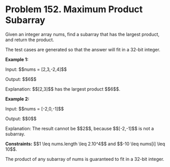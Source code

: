 # Problem 152. Maximum Product Subarray
<body>
<p>Given an integer array nums, find a subarray that has the largest product, and return the product.</p>
<p>The test cases are generated so that the answer will fit in a 32-bit integer.</p>
<p><b>Example 1:</b></p>
<p>Input: $$nums = [2,3,-2,4]$$</p>
<p>Output: $$6$$</p>
<p>Explanation: $$[2,3]$$ has the largest product $$6$$.</p>
<p><b>Example 2:</b></p>
<p>Input: $$nums = [-2,0,-1]$$</p>
<p>Output: $$0$$</p>
<p>Explanation: The result cannot be $$2$$, because $$[-2,-1]$$ is not a subarray.</p> 
<p><b>Constraints:</b> $$1 \leq nums.length \leq 2.10^4$$ and $$-10 \leq nums[i] \leq 10$$.</p>
<p>The product of any subarray of nums is guaranteed to fit in a 32-bit integer.</p>
</body>
